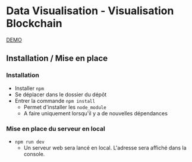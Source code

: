 # Data Visualisation - Visualisation Blockchain

[DEMO](https://ardailler.github.io/Dataviz_blockchain/)

## Installation / Mise en place

### Installation
- Installer `npm`
- Se déplacer dans le dossier du dépôt 
- Entrer la commande `npm install`
    - Permet d'installer les `node_module`
    - A faire uniquement lorsqu'il y a de nouvelles dépendances

### Mise en place du serveur en local
- `npm run dev`
    - Un serveur web sera lancé en local. L'adresse sera affiché dans la console.

